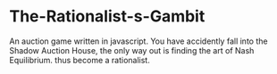 # The-Rationalist-s-Gambit
An auction game written in javascript. You have accidently fall into the Shadow Auction House, the only way out is finding the art of Nash Equilibrium. thus become a rationalist.
